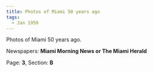 ```yaml
---  
title: Photos of Miami 50 years ago  
tags:  
  - Jan 1950  
---  
```

  
Photos of Miami 50 years ago.  
  
Newspapers: **Miami Morning News or The Miami Herald**  
  
Page: **3**, Section: **B** 
